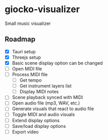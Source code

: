 # giocko-visualizer

Small music visualizer

## Roadmap
- [x] Tauri setup
- [x] Threejs setup
- [x] Basic scene display option can be changed
- [ ] Open MIDI file
- [ ] Process MIDI file
    - [ ] Get tempo
    - [ ] Get instrument layers list
    - [ ] Display MIDI notes
- [ ] Scene playback synced with MIDI
- [ ] Open audio file (mp3, WAV, etc.)
- [ ] Generate visuals that react to audio file
- [ ] Toggle MIDI and audio visuals
- [ ] Extend display options
- [ ] Save/load display options
- [ ] Export video